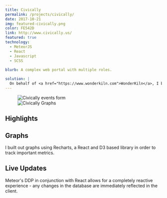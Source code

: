 ```yaml
---
title: Civically
permalink: /projects/civically/
date: 2017-10-21
img: featured-civically.png
color: FE542D
link: http://www.civically.us/
featured: true
technology:
  - MeteorJS
  - React
  - Javascript
  - SCSS
  
blurb: A complex web portal with multiple roles.

solution: |
  On behalf of <a href="https://www.wonderkiln.com">WonderKiln</a>, I built out a web portal application to be used in conjunction with the Civically mobile app. Staff members can manage applications for communities and organizations, which can 'join' eachother and create one large feed to keep local communites updated on events and announcements.
---
```

<figure class="projects__image-wrapper row row--full" style="background-color: #{{ page.color }}">
  <div class="projects__col--half">
    <img class="projects__image" src="{{ site.imgurl }}civically-events.png" alt="Civically events form">
  </div>
  <div class="projects__col--half">
    <img class="projects__image" src="{{ site.imgurl }}civically-graphs.png" alt="Civically Graphs">
  </div>
</figure>

<div class="row">
  <section class="text-block">
    <h2>Highlights</h2>
    <h2 class="subheading">Graphs</h2>
    <p>I built out graphs using Recharts, a React and D3 based library in order to track important metrics.</p>
    <h2 class="subheading">Live Updates</h2>
    <p>Meteor's DDP in conjunction with React allows for a completely reactive experience - any changes in the database are immediately reflected in the client.</p>
  </section>
</div>

